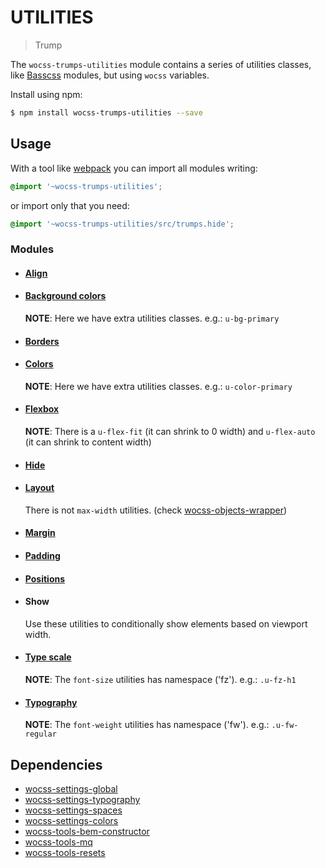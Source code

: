 # UTILITIES

> Trump

The `wocss-trumps-utilities` module contains a series of utilities classes, like [Basscss](http://www.basscss.com/) modules, but using `wocss` variables.

Install using npm:

```sh
$ npm install wocss-trumps-utilities --save
```

## Usage

With a tool like [webpack](https://webpack.github.io/) you can import all modules writing:

```scss
@import '~wocss-trumps-utilities';
```

or import only that you need:

```scss
@import '~wocss-trumps-utilities/src/trumps.hide';
```

### Modules

* #### [Align](http://basscss.com/#basscss-align)

* #### [Background colors](https://github.com/basscss/addons/tree/master/modules/background-colors)

  **NOTE**: Here we have extra utilities classes. e.g.: `u-bg-primary`

* #### [Borders](http://www.basscss.com/#basscss-border)

* #### [Colors](https://github.com/basscss/addons/blob/master/modules/colors)

  **NOTE**: Here we have extra utilities classes. e.g.: `u-color-primary`

* #### [Flexbox](http://basscss.com/#basscss-flexbox)

  **NOTE**: There is a `u-flex-fit` (it can shrink to 0 width) and `u-flex-auto` (it can shrink to content width)

* #### [Hide](http://basscss.com/#basscss-hide)

* #### [Layout](http://www.basscss.com/#basscss-layout)

  There is not `max-width` utilities. (check [wocss-objects-wrapper](https://github.com/wocss/objects.wrapper))

* #### [Margin](http://www.basscss.com/#basscss-margin)

* #### [Padding](http://www.basscss.com/#basscss-padding)

* #### [Positions](http://www.basscss.com/#basscss-position)

* #### Show
  Use these utilities to conditionally show elements based on viewport width.

* #### [Type scale](http://www.basscss.com/#basscss-type-scale)

  **NOTE**: The `font-size` utilities has namespace ('fz'). e.g.: `.u-fz-h1`

* #### [Typography](http://www.basscss.com/#basscss-typography)

  **NOTE**: The `font-weight` utilities has namespace ('fw'). e.g.: `.u-fw-regular`

## Dependencies

* [wocss-settings-global](https://github.com/wocss/settings.global)
* [wocss-settings-typography](https://github.com/wocss/settings.typography)
* [wocss-settings-spaces](https://github.com/wocss/settings.spaces)
* [wocss-settings-colors](https://github.com/wocss/settings.colors)
* [wocss-tools-bem-constructor](https://github.com/wocss/tools.bem-constructor)
* [wocss-tools-mq](https://github.com/wocss/tools.mq)
* [wocss-tools-resets](https://github.com/wocss/tools.resets)
